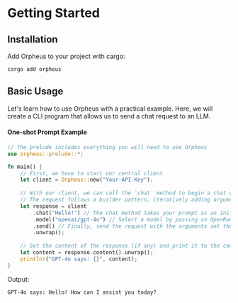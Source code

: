 # Getting Started

## Installation

Add Orpheus to your project with cargo:

```bash
cargo add orpheus
```

## Basic Usage

Let's learn how to use Orpheus with a practical example. Here, we will create a CLI program that allows us to send a chat request to an LLM.

#### One-shot Prompt Example&#x20;

```rust
// The prelude includes everything you will need to use Orpheus  
use orpheus::prelude::*;

fn main() {
    // First, we have to start our central client
    let client = Orpheus::new("Your-API-Key");
    
    // With our client, we can call the `chat` method to begin a chat completion request
    // The request follows a builder pattern, iteratively adding arguments before finally sending it with `send`
    let response = client
        .chat("Hello!") // The chat method takes your prompt as an initial argument
        .model("openai/gpt-4o") // Select a model by passing an OpenRouter model ID
        .send() // Finally, send the request with the arguments set thus far to the model
        .unwrap();
        
    // Get the content of the response (if any) and print it to the console
    let content = response.content().unwrap();
    println!("GPT-4o says: {}", content);
}
```

Output:

```
GPT-4o says: Hello! How can I assist you today?
```

